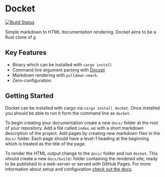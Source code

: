 # Docket

[![Build Status][build_badge_image]][build_info]

Simple markdown to HTML documentation rendering. Docket aims to be a Rust clone of [`d`](https://github.com/sjl/d).

## Key Features

* Binary which can be installed with `cargo install`
* Command line argument parsing with [Docopt](https://docs.rs/docopt/0.8.1/docopt/)
* Markdown rendering with `pulldown-cmark`.
* Zero-configuration.

## Getting Started

Docket can be installed with cargo via `cargo install docket`. Once installed you should be able to run it form the command line as `docket`.

To begin creating your documentation create a new `docs/` folder at the root of your repository. Add a file called `index.md` with a short markdown description of the project. Add pages by creating new markdown files in the `docs/` folder. Each page should have a level-1 heading at the beginning which is treated as the title of the page. 

To render the HTML output change to the `docs/` folder and run `docket`. This should create a new `docs/build/` folder containing the rendered site; ready to be published to a web-server or served with GitHub Pages. For more information about setup and configuration [check out the docs](https://iwillspeak.github.io/docket/).

 [build_badge_image]: https://dev.azure.com/iwillspeak/GitHub/_apis/build/status/iwillspeak.docket?branchName=master
 [build_info]: https://dev.azure.com/iwillspeak/GitHub/_build/latest?definitionId=1&branchName=master
